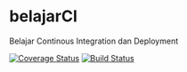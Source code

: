 # belajarCI
Belajar Continous Integration dan Deployment

[![Coverage Status](https://coveralls.io/repos/github/santoharyono/belajarCI/badge.svg?branch=master)](https://coveralls.io/github/santoharyono/belajarCI?branch=master) [![Build Status](https://travis-ci.org/santoharyono/belajarCI.svg?branch=master)](https://travis-ci.org/santoharyono/belajarCI)
